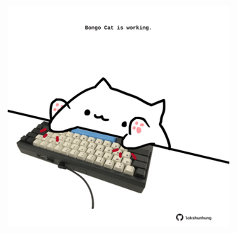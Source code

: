 <!-- built at 07/01/2022, 15:01:09 UTC -->
<p align="center">
  <img width="500" height="500" src="./ReadmeImage.svg">
</p>
